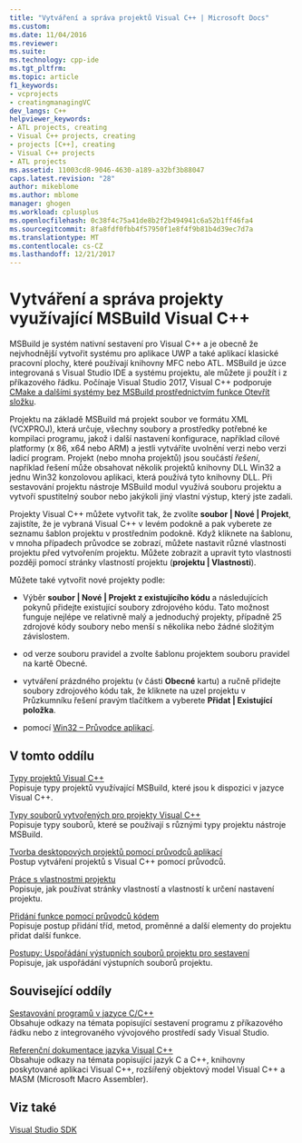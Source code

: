 ```yaml
---
title: "Vytváření a správa projektů Visual C++ | Microsoft Docs"
ms.custom: 
ms.date: 11/04/2016
ms.reviewer: 
ms.suite: 
ms.technology: cpp-ide
ms.tgt_pltfrm: 
ms.topic: article
f1_keywords:
- vcprojects
- creatingmanagingVC
dev_langs: C++
helpviewer_keywords:
- ATL projects, creating
- Visual C++ projects, creating
- projects [C++], creating
- Visual C++ projects
- ATL projects
ms.assetid: 11003cd8-9046-4630-a189-a32bf3b88047
caps.latest.revision: "28"
author: mikeblome
ms.author: mblome
manager: ghogen
ms.workload: cplusplus
ms.openlocfilehash: 0c38f4c75a41de8b2f2b494941c6a52b1ff46fa4
ms.sourcegitcommit: 8fa8fdf0fbb4f57950f1e8f4f9b81b4d39ec7d7a
ms.translationtype: MT
ms.contentlocale: cs-CZ
ms.lasthandoff: 12/21/2017
---
```

# <a name="creating-and-managing-msbuild-based-visual-c-projects"></a>Vytváření a správa projekty využívající MSBuild Visual C++
MSBuild je systém nativní sestavení pro Visual C++ a je obecně že nejvhodnější vytvořit systému pro aplikace UWP a také aplikací klasické pracovní plochy, které používají knihovny MFC nebo ATL. MSBuild je úzce integrovaná s Visual Studio IDE a systému projektu, ale můžete ji použít i z příkazového řádku. Počínaje Visual Studio 2017, Visual C++ podporuje [CMake a dalšími systémy bez MSBuild prostřednictvím funkce Otevřít složku](non-msbuild-projects.md).

Projektu na základě MSBuild má projekt soubor ve formátu XML (VCXPROJ), která určuje, všechny soubory a prostředky potřebné ke kompilaci programu, jakož i další nastavení konfigurace, například cílové platformy (x 86, x64 nebo ARM) a jestli vytváříte uvolnění verzi nebo verzi ladicí program. Projekt (nebo mnoha projektů) jsou součástí *řešení*, například řešení může obsahovat několik projektů knihovny DLL Win32 a jednu Win32 konzolovou aplikaci, která používá tyto knihovny DLL. Při sestavování projektu nástroje MSBuild modul využívá souboru projektu a vytvoří spustitelný soubor nebo jakýkoli jiný vlastní výstup, který jste zadali.

Projekty Visual C++ můžete vytvořit tak, že zvolíte **soubor &#124; Nové &#124; Projekt**, zajistíte, že je vybraná Visual C++ v levém podokně a pak vyberete ze seznamu šablon projektu v prostředním podokně. Když kliknete na šablonu, v mnoha případech průvodce se zobrazí, můžete nastavit různé vlastnosti projektu před vytvořením projektu. Můžete zobrazit a upravit tyto vlastnosti později pomocí stránky vlastností projektu (**projektu &#124; Vlastnosti**).  
  
 Můžete také vytvořit nové projekty podle:  
  
-   Výběr **soubor &#124; Nové &#124; Projekt z existujícího kódu** a následujících pokynů přidejte existující soubory zdrojového kódu. Tato možnost funguje nejlépe ve relativně malý a jednoduchý projekty, případně 25 zdrojové kódy soubory nebo menší s několika nebo žádné složitým závislostem.  
  
-   od verze souboru pravidel a zvolte šablonu projektem souboru pravidel na kartě Obecné.  
  
-   vytváření prázdného projektu (v části **Obecné** kartu) a ručně přidejte soubory zdrojového kódu tak, že kliknete na uzel projektu v Průzkumníku řešení pravým tlačítkem a vyberete **Přidat &#124; Existující položka**.  
  
-   pomocí [Win32 – Průvodce aplikací](../windows/win32-application-wizard.md).  
  
## <a name="in-this-section"></a>V tomto oddílu  
 [Typy projektů Visual C++](../ide/visual-cpp-project-types.md)  
 Popisuje typy projektů využívající MSBuild, které jsou k dispozici v jazyce Visual C++.  
  
 [Typy souborů vytvořených pro projekty Visual C++](../ide/file-types-created-for-visual-cpp-projects.md)  
 Popisuje typy souborů, které se používají s různými typy projektu nástroje MSBuild.  
  
 [Tvorba desktopových projektů pomocí průvodců aplikací](../ide/creating-desktop-projects-by-using-application-wizards.md)  
 Postup vytváření projektů s Visual C++ pomocí průvodců.  
  
 [Práce s vlastnostmi projektu](../ide/working-with-project-properties.md)  
 Popisuje, jak používat stránky vlastností a vlastností k určení nastavení projektu.  
  
 [Přidání funkce pomocí průvodců kódem](../ide/adding-functionality-with-code-wizards-cpp.md)  
 Popisuje postup přidání tříd, metod, proměnné a další elementy do projektu přidat další funkce.  
  
 [Postupy: Uspořádání výstupních souborů projektu pro sestavení](../ide/how-to-organize-project-output-files-for-builds.md)  
 Popisuje, jak uspořádání výstupních souborů projektu.  
  
## <a name="related-sections"></a>Související oddíly  
 [Sestavování programů v jazyce C/C++](../build/building-c-cpp-programs.md)  
 Obsahuje odkazy na témata popisující sestavení programu z příkazového řádku nebo z integrovaného vývojového prostředí sady Visual Studio.  
  
 [Referenční dokumentace jazyka Visual C++](http://msdn.microsoft.com/en-us/1ba03b5c-8229-4f63-b08c-6c12141d6ab1)  
 Obsahuje odkazy na témata popisující jazyk C a C++, knihovny poskytované aplikaci Visual C++, rozšířený objektový model Visual C++ a MASM (Microsoft Macro Assembler).  
  
## <a name="see-also"></a>Viz také  
 [Visual Studio SDK](http://msdn.microsoft.com/vstudio/extend)
